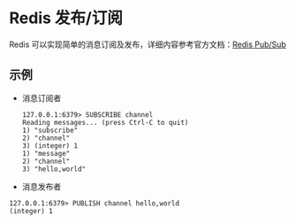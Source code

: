 # Redis 发布/订阅

Redis 可以实现简单的消息订阅及发布，详细内容参考官方文档：[Redis Pub/Sub](https://redis.io/docs/manual/pubsub/)

## 示例

- 消息订阅者

  ```shell
  127.0.0.1:6379> SUBSCRIBE channel
  Reading messages... (press Ctrl-C to quit)
  1) "subscribe"
  2) "channel"
  3) (integer) 1
  1) "message"
  2) "channel"
  3) "hello,world"
  ```

- 消息发布者

```shell
127.0.0.1:6379> PUBLISH channel hello,world
(integer) 1
```

